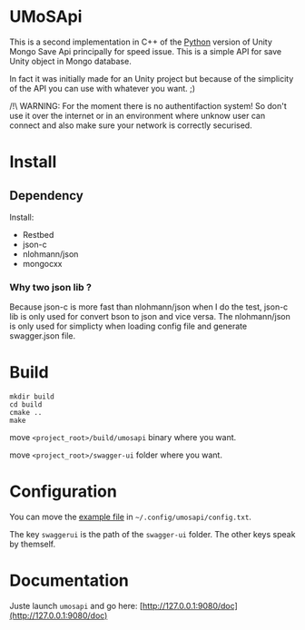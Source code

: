 # UMoSApi

This is a second implementation in C++ of the [Python](https://git.neodarz.net/pro/umosapi.git/about/)
version of Unity Mongo Save Api principally for speed issue. This is a simple
API for save Unity object in Mongo database.

In fact it was initially made for an Unity project but because of the
simplicity of the API you can use with whatever you want. ;)

/!\ WARNING: For the moment there is no authentifaction system! So don't use it
over the internet or in an environment where unknow user can connect and also
make sure your network is correctly securised.

# Install

## Dependency

Install:

- Restbed
- json-c
- nlohmann/json
- mongocxx

### Why two json lib ?

Because json-c is more fast than nlohmann/json when I do the test, json-c lib
is only used for convert bson to json and vice versa. The nlohmann/json is
only used for simplicty when loading config file and generate swagger.json
file.

# Build

```
mkdir build
cd build
cmake ..
make
```

move `<project_root>/build/umosapi` binary where you want.

move `<project_root>/swagger-ui` folder where you want.

# Configuration

You can move the [example file](https://git.neodarz.net/pro/umosapicpp.git/tree/config.txt)
in `~/.config/umosapi/config.txt`.

The key `swaggerui` is the path of the `swagger-ui` folder. The other keys
speak by themself.

# Documentation

Juste launch `umosapi` and go here: [http://127.0.0.1:9080/doc](http://127.0.0.1:9080/doc)
